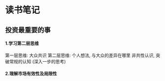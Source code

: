 # 读书笔记

## 投资最重要的事
#### 1.学习第二层思维
第一层思维: 大众共识
第二层思维: 个人想法, 与大众的差异在哪里
          非共性认识, 突破常规的认知 (深入一步的思考)
#### 2.理解市场有效性及局限性
